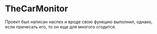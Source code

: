 # TheCarMonitor
Проект был написан наспех и вроде свою функцию выполнил, однако, если причесать его, то он еще для многого сгодится.
